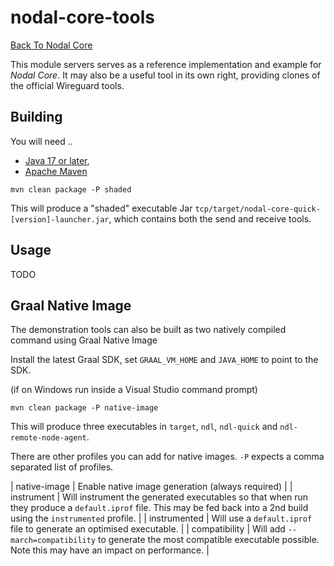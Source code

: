 # nodal-core-tools

[Back To Nodal Core](../README.md)

This module servers serves as a reference implementation and example for *Nodal Core*. It may also
be a useful tool in its own right, providing clones of the official Wireguard tools.

## Building 

You will need .. 

 * [Java 17 or later](https://adoptium.net/),
 * [Apache Maven](https://maven.apache.org/)

```
mvn clean package -P shaded
```

This will produce a "shaded" executable Jar `tcp/target/nodal-core-quick-[version]-launcher.jar`, which
contains both the send and receive tools.

## Usage

TODO

## Graal Native Image

The demonstration tools can also be built as two natively compiled command using Graal Native Image

Install the latest Graal SDK, set `GRAAL_VM_HOME` and `JAVA_HOME` to point to the SDK.

(if on Windows run inside a Visual Studio command prompt)

```
mvn clean package -P native-image
```

This will produce three executables in `target`, `ndl`, `ndl-quick` and `ndl-remote-node-agent`.

There are other profiles you can add for native images. `-P` expects a comma separated list
of profiles.

 | native-image | Enable native image generation (always required) |
 | instrument | Will instrument the generated executables so that when run they produce a `default.iprof` file. This may be fed back into a 2nd build using the `instrumented` profile. |
 | instrumented | Will use a `default.iprof` file to generate an optimised executable. |
 | compatibility | Will add `--march=compatibility` to generate the most compatible executable possible. Note this may have an impact on performance. |